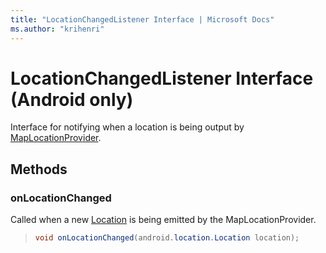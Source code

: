 ```yaml
---
title: "LocationChangedListener Interface | Microsoft Docs"
ms.author: "krihenri"
---
```


# LocationChangedListener Interface (Android only)

Interface for notifying when a location is being output by [MapLocationProvider](maplocationprovider-class.md).

## Methods

### onLocationChanged

Called when a new [Location](https://developer.android.com/reference/android/location/Location) is being emitted by the MapLocationProvider.

>```java
> void onLocationChanged(android.location.Location location);
>```
